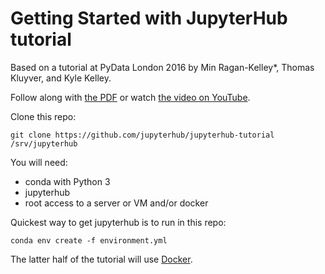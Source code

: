# Getting Started with JupyterHub tutorial

Based on a tutorial at PyData London 2016
by Min Ragan-Kelley*, Thomas Kluyver, and Kyle Kelley.

Follow along with [the PDF](./JupyterHub.pdf)
or watch [the video on YouTube](https://www.youtube.com/watch?v=LkgSCjyv75s).

Clone this repo:

    git clone https://github.com/jupyterhub/jupyterhub-tutorial /srv/jupyterhub

You will need:

- conda with Python 3
- jupyterhub
- root access to a server or VM and/or docker

Quickest way to get jupyterhub is to run in this repo:

    conda env create -f environment.yml

The latter half of the tutorial will use [Docker](https://docs.docker.com).
